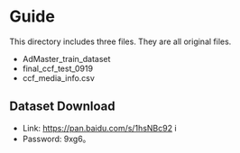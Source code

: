 # Guide
This directory includes three files. They are all original files.
- AdMaster_train_dataset
- final_ccf_test_0919
- ccf_media_info.csv

## Dataset Download
- Link: https://pan.baidu.com/s/1hsNBc92 i
- Password: 9xg6。
